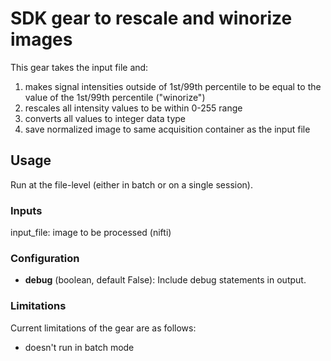 # SDK gear to rescale and winorize images

This gear takes the input file and:
1. makes signal intensities outside of 1st/99th percentile to be equal to the value of the 1st/99th percentile ("winorize")
2.  rescales all intensity values to be within 0-255 range
3.  converts all values to integer data type
4.  save normalized image to same acquisition container as the input file

## Usage

Run at the file-level (either in batch or on a single session).

### Inputs

input_file: image to be processed (nifti)

### Configuration

* __debug__ (boolean, default False): Include debug statements in output.

### Limitations

Current limitations of the gear are as follows:

* doesn't run in batch mode